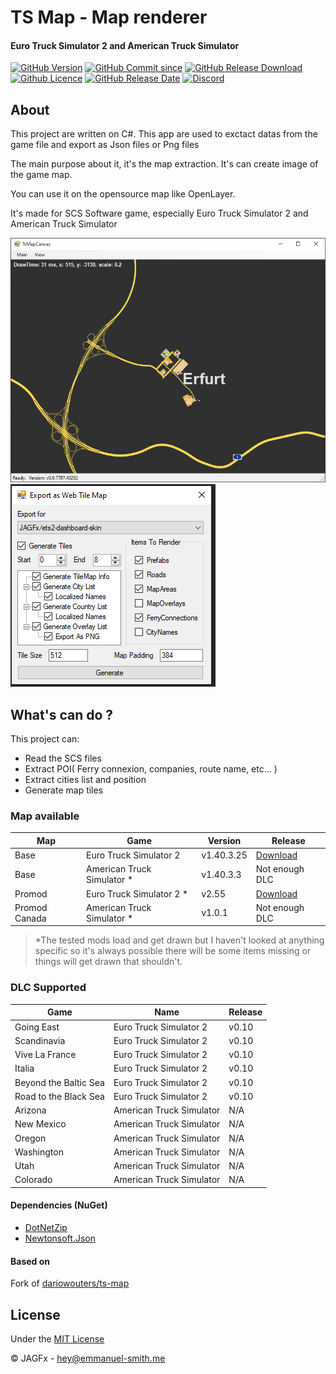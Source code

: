 # TS Map - Map renderer
#### Euro Truck Simulator 2 and American Truck Simulator

[![GitHub Version](https://img.shields.io/github/v/release/JAGFx/ts-map?style=flat-square)](https://github.com/JAGFx/ts-map/releases/latest)
[![GitHub Commit since](https://img.shields.io/github/commits-since/JAGFx/ts-map/v0.10?style=flat-square)](https://github.com/JAGFx/ts-map/releases)
[![GitHub Release Download](https://img.shields.io/github/downloads/JAGFx/ts-map/total?style=flat-square)](https://github.com/JAGFx/ts-map/releases/latest)
[![Github Licence](https://img.shields.io/github/license/JAGFx/ts-map?style=flat-square)](https://github.com/JAGFx/ts-map/blob/master/README.md)
[![GitHub Release Date](https://img.shields.io/github/release-date/JAGFx/ts-map?style=flat-square)](https://github.com/JAGFx/ts-map/releases/latest)
[![Discord](https://img.shields.io/discord/764915323693826059.svg?label=&logo=discord&logoColor=ffffff&color=7389D8&labelColor=6A7EC2)](https://discord.gg/C4EEaHmPRs)

## About

This project are written on C#. This app are used to exctact datas from the game file and export as Json files or Png files

The main purpose about it, it's the map extraction. It's can create image of the game map.

You can use it on the opensource map like OpenLayer.

It's made for SCS Software game, especially Euro Truck Simulator 2 and American Truck Simulator

![Preview](docs/screenshots/viwer.PNG)
![Preview](docs/screenshots/exporter.PNG)


## What's can do ?

This project can: 

- Read the SCS files
- Extract POI( Ferry connexion, companies, route name, etc... )
- Extract cities list and position
- Generate map tiles

### Map available

|Map|Game|Version|Release|
|---|---|---|---|
|Base|Euro Truck Simulator 2|v1.40.3.25|[Download](https://github.com/JAGFx/ts-map/releases/download/v0.10/jagfx-map-ets2.tar.gz)|
|Base|American Truck Simulator *|v1.40.3.3|Not enough DLC|
|Promod|Euro Truck Simulator 2 *|v2.55|[Download](https://github.com/JAGFx/ts-map/releases/download/v0.10/jagfx-map-promod.tar.gz)|
|Promod Canada|American Truck Simulator *|v1.0.1|Not enough DLC|

> *The tested mods load and get drawn but I haven't looked at anything specific so it's always possible there will be some items missing or things will get drawn that shouldn't.

### DLC Supported

|Game|Name|Release|
|---|---|---|
|Going East|Euro Truck Simulator 2|v0.10|
|Scandinavia|Euro Truck Simulator 2|v0.10|
|Vive La France|Euro Truck Simulator 2|v0.10|
|Italia|Euro Truck Simulator 2|v0.10|
|Beyond the Baltic Sea|Euro Truck Simulator 2|v0.10|
|Road to the Black Sea|Euro Truck Simulator 2|v0.10|
|Arizona|American Truck Simulator|N/A|
|New Mexico|American Truck Simulator|N/A|
|Oregon|American Truck Simulator|N/A|
|Washington|American Truck Simulator|N/A|
|Utah|American Truck Simulator|N/A|
|Colorado|American Truck Simulator|N/A|


#### Dependencies (NuGet)
- [DotNetZip](https://www.nuget.org/packages/DotNetZip/)
- [Newtonsoft.Json](https://www.nuget.org/packages/Newtonsoft.Json)

#### Based on
Fork of [dariowouters/ts-map](https://github.com/dariowouters/ts-map)

## License
Under the [MIT License](LICENSE)

© JAGFx - hey@emmanuel-smith.me

